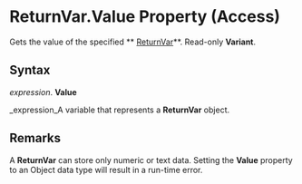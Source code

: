 
# ReturnVar.Value Property (Access)

Gets the value of the specified  ** [ReturnVar](8ad5254d-a249-46ba-ac5d-14943179ce05.md)**. Read-only  **Variant**.


## Syntax

 _expression_. **Value**

 _expression_A variable that represents a  **ReturnVar** object.


## Remarks

A  **ReturnVar** can store only numeric or text data. Setting the **Value** property to an Object data type will result in a run-time error.

